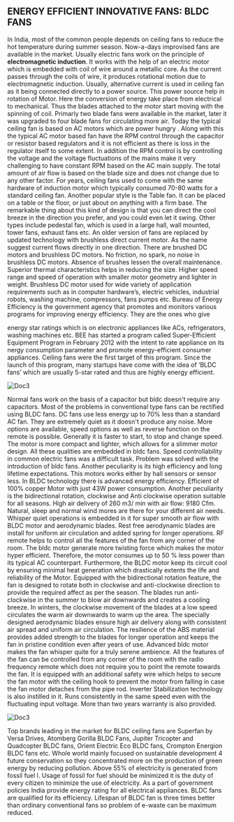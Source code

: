 ## ENERGY EFFICIENT INNOVATIVE FANS: BLDC FANS

In India, most of the common people depends on ceiling fans to reduce the hot temperature
during summer season. Now-a-days improvised fans are available in the market. Usually electric
fans work on the principle of **electromagnetic induction**. It works with the help of an electric motor
which is embedded with coil of wire around a metallic core. As the current passes through the coils
of wire, it produces rotational motion due to electromagnetic induction. Usually, alternative current
is used in ceiling fan as it being connected directly to a power source. This power source help in
rotation of Motor. Here the conversion of energy take place from electrical to mechanical. Thus
the blades attached to the motor start moving with the spinning of coil. Primarly two blade fans
were available in the market, later it was upgraded to four blade fans for circulating more air.
Today the typical ceiling fan is based on AC motors which are power hungry . Along with this the
typical AC motor based fan have the RPM control through the capacitor or resistor based regulators
and it is not efficient as there is loss in the regulator itself to some extent. In addition the RPM
control is by controlling the voltage and the voltage fluctuations of the mains make it very
challenging to have constant RPM based on the AC main supply. The total amount of air flow is
based on the blade size and does not change due to any other factor.
For years, ceiling fans used to come with the same hardware of induction motor which
typically consumed 70-80 watts for a standard ceiling fan. Another popular style is the Table fan.
It can be placed on a table or the floor, or just about on anything with a firm base. The remarkable
thing about this kind of design is that you can direct the cool breeze in the direction you prefer,
and you could even let it swing. Other types include pedestal fan, which is used in a large hall,
wall mounted, tower fans, exhaust fans etc. An older version of fans are replaced by updated
technology with brushless direct current motor. As the name suggest current flows directly in one
direction. There are brushed DC motors and brushless DC motors. No friction, no spark, no noise
in brushless DC motors. Absence of brushes lessen the overall maintenance. Superior thermal
characteristics helps in reducing the size. Higher speed range and speed of operation with smaller
motor geometry and lighter in weight. Brushless DC motor used for wide variety of application
requirements such as in computer hardware’s, electric vehicles, industrial robots, washing machine,
compressors, fans pumps etc. Bureau of Energy Efficiency is the government agency that promotes
and monitors various programs for improving energy efficiency. They are the ones who give

energy star ratings which is on electronic appliances like ACs, refrigerators, washing machines etc.
BEE has started a program called Super-Efficient Equipment Program in February 2012 with the
intent to rate appliance on its nergy consumption parameter and promote energy-efficient
consumer appliances. Ceiling fans were the first target of this program. Since the launch of this
program, many startups have come with the idea of ‘BLDC fans’ which are usually 5-star rated
and thus are highly energy efficient.

![Doc3](https://user-images.githubusercontent.com/107342792/174650183-61b005cf-9f51-4283-ad9c-81d9ba29d2e8.png)
	
  
  
  Normal fans work on the basis of a capacitor but bldc doesn't require any capacitors. Most of the problems in conventional type fans can be rectified using BLDC fans. DC fans use less energy up to 70% less than a standard AC fan. They are extremely quiet as it doesn't produce any noise. More options are available, speed options as well as reverse function on the remote is possible. Generally it is faster to start, to stop and change speed. The motor is more compact and lighter, which allows for a slimmer motor design. All these qualities are embedded in bldc fans. Speed controllability in common electric fans was a difficult task. Problem was solved with the introduction of bldc fans. Another peculiarity is its high efficiency and long lifetime expectations. This motors works either by hall sensors or sensor less.
In BLDC technology there is advanced energy efficiency. Efficient of 100% copper Motor with just 43W power consumption. Another peculiarity is the bidirectional rotation, clockwise and Anti clockwise operation suitable for all seasons. High air delivery of 260 m3/ min with air flow: 9180 Cfm. Natural, sleep and normal wind mores are there for your different air needs. Whisper quiet operations is embedded in it for super smooth air flow with BLDC motor and aerodynamic blades. Rest free aerodynamic blades are install for uniform air circulation and added spring for longer operations. RF remote helps to control all the features of the fan from any corner of the room.
  The bldc motor generate more twisting force which makes the motor hyper efficient. Therefore, the motor consumes up to 50 % less power than its typical AC counterpart. Furthermore, the BLDC motor keep its circuit cool by ensuring minimal heat generation which drastically extents the life and reliability of the Motor. Equipped with the bidirectional rotation feature, the fan is designed to rotate both in clockwise and anti-clockwise direction to provide the required affect as per the season. The blades run anti-clockwise in the summer to blow air downwards and creates a cooling breeze. In winters, the clockwise movement of the blades at a low speed circulates the warm air downwards to warm up the area. The specially designed aerodynamic blades ensure high air delivery along with consistent air spread and uniform air circulation. The resilience of the ABS material provides added strength to the blades for longer operation and keeps the fan in pristine condition even after years of use. Advanced bldc motor makes the fan whisper quite for a truly serene ambience. All the features of the fan can be controlled from any corner of the room with the radio frequency remote which does not require you to point the remote towards the fan. It is equipped with an additional safety wire which helps to secure the fan motor with the ceiling hook to prevent the motor from falling in case the fan motor detaches from the pipe rod. Inverter Stabilization technology is also instilled in it. Runs consistently in the same speed even with the fluctuating input voltage. More than two years warranty is also provided.
  

![Doc3](https://user-images.githubusercontent.com/107342792/174650826-c89ad8c6-6da3-4dea-9a34-3a80d47fe661.jpg)


Top brands leading in the market for BLDC ceiling fans are Superfan by Versa Drives, Atomberg Gorilla BLDC Fans, Jupiter Tricopter and Quadcopter BLDC fans, Orient Electric Eco BLDC fans, Crompton Energion BLDC fans etc. Whole world mainly focused on sustainable development 4 future conservation so they concentrated more on the production of green energy by reducing pollution. Above 55% of electricity is generated from fossil fuel l. Usage of fossil for fuel should be minimized it is the duty of every citizen to minimize the use of electricity. As a part of government policies India provide energy rating for all electrical appliances. BLDC fans are qualified for its efficiency. Lifespan of BLDC fan is three times better than ordinary conventional fans so problem of e-waste can be maximum reduced.


